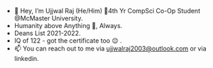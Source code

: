 - 👋 Hey, I’m Ujjwal Raj (He/Him) 🧿4th Yr CompSci Co-Op Student @McMaster University. 
- Humanity above Anything 🧿, Always. 
- Deans List 2021-2022.
- IQ of 122 - got the certificate too 😌 .
- 📫 You can reach out to me via ujjwalraj2003@outlook.com or via linkedin. 

<!---
UjjwalRaj18/UjjwalRaj18 is a ✨ special ✨ repository because its `README.md` (this file) appears on your GitHub profile.
You can click the Preview link to take a look at your changes.
--->
